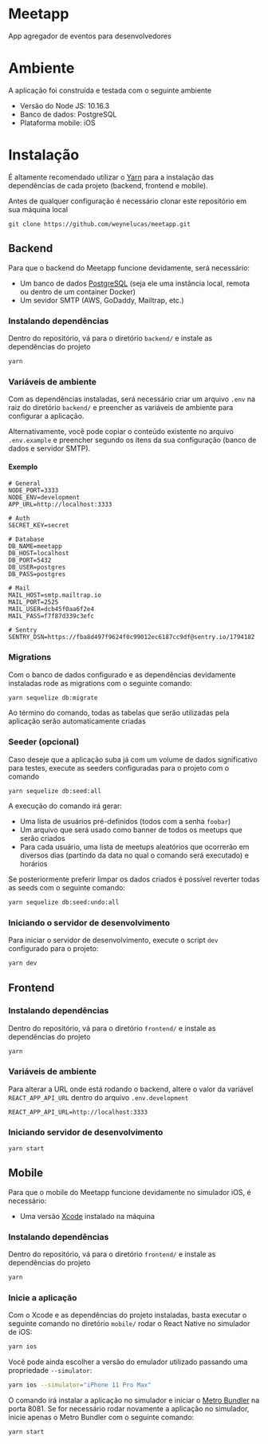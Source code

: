 # Meetapp
App agregador de eventos para desenvolvedores

# Ambiente 
A aplicação foi construída e testada com o seguinte ambiente

- Versão do Node JS: 10.16.3
- Banco de dados: PostgreSQL
- Plataforma mobile: iOS

# Instalação
É altamente recomendado utilizar o [Yarn](https://yarnpkg.com/lang/en/) para a instalação das dependências de cada projeto (backend, frontend e mobile).

Antes de qualquer configuração é necessário clonar este repositório em sua máquina local

```
git clone https://github.com/weynelucas/meetapp.git
```


## Backend
Para que o backend do Meetapp funcione devidamente, será necessário:

- Um banco de dados [PostgreSQL](https://www.postgresql.org) (seja ele uma instância local, remota ou dentro de um container Docker)
- Um sevidor SMTP (AWS, GoDaddy, Mailtrap, etc.)

### Instalando dependências
Dentro do repositório, vá para o diretório `backend/` e instale as dependências do projeto

```bash
yarn
```

### Variáveis de ambiente
Com as dependências instaladas, será necessário criar um arquivo `.env` na raiz do diretório `backend/` e preencher as variáveis de ambiente para configurar a aplicação. 

Alternativamente, você pode copiar o conteúdo existente no arquivo `.env.example` e preencher segundo os itens da sua configuração (banco de dados e servidor SMTP).

#### Exemplo
```
# General
NODE_PORT=3333
NODE_ENV=development
APP_URL=http://localhost:3333

# Auth
SECRET_KEY=secret

# Database
DB_NAME=meetapp
DB_HOST=localhost
DB_PORT=5432
DB_USER=postgres
DB_PASS=postgres

# Mail
MAIL_HOST=smtp.mailtrap.io
MAIL_PORT=2525
MAIL_USER=dcb45f0aa6f2e4
MAIL_PASS=f7f87d339c3efc

# Sentry
SENTRY_DSN=https://fba8d497f9624f0c99012ec6187cc9df@sentry.io/1794182
```

### Migrations
Com o banco de dados configurado e as dependências devidamente instaladas rode as migrations com o seguinte comando:

```bash
yarn sequelize db:migrate
```

Ao término do comando, todas as tabelas que serão utilizadas pela aplicação serão automaticamente criadas

### Seeder (opcional)

Caso deseje que a aplicação suba já com um volume de dados significativo para testes, execute as seeders configuradas para o projeto com o comando

```
yarn sequelize db:seed:all
```

A execução do comando irá gerar:

- Uma lista de usuários pré-definidos (todos com a senha `foobar`)
- Um arquivo que será usado como banner de todos os meetups que serão criados
- Para cada usuário, uma lista de meetups aleatórios que ocorrerão em diversos dias (partindo da data no qual o comando será executado) e horários

Se posteriormente preferir limpar os dados criados é possível reverter todas as seeds com o seguinte comando:

```bash
yarn sequelize db:seed:undo:all
```

### Iniciando o servidor de desenvolvimento
Para iniciar o servidor de desenvolvimento, execute o script `dev` configurado para o projeto:

```bash
yarn dev
```

## Frontend
### Instalando dependências
Dentro do repositório, vá para o diretório `frontend/` e instale as dependências do projeto

```bash
yarn
```

### Variáveis de ambiente

Para alterar a URL onde está rodando o backend, altere o valor da variável `REACT_APP_API_URL` dentro do arquivo `.env.development`

```
REACT_APP_API_URL=http://localhost:3333
```

### Iniciando servidor de desenvolvimento


```
yarn start
```

## Mobile

Para que o mobile do Meetapp funcione devidamente no simulador iOS, é necessário:

- Uma versão [Xcode](https://developer.apple.com/xcode/) instalado na máquina

### Instalando dependências

Dentro do repositório, vá para o diretório `frontend/` e instale as dependências do projeto

```bash
yarn
```

### Inicie a aplicação

Com o Xcode e as dependências do projeto instaladas, basta executar o seguinte comando no diretório `mobile/` rodar o React Native no simulador de iOS:

```bash
yarn ios
```

Você pode ainda escolher a versão do emulador utilizado passando uma propriedade `--simulator`:

```bash
yarn ios --simulator="iPhone 11 Pro Max"
```

O comando irá instalar a aplicação no simulador e iniciar o [Metro Bundler](https://facebook.github.io/metro/) na porta 8081. Se for necessário rodar novamente a aplicação no simulador, inicie apenas o Metro Bundler com o seguinte comando:

```bash
yarn start
```


